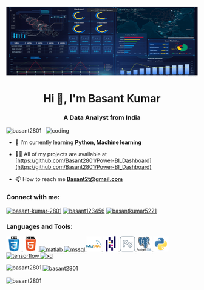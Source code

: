 ![logo](https://github.com/Basant2801/Basant2801/blob/main/Github_Banner.png)
<h1 align="center">Hi 👋, I'm Basant Kumar</h1>
<h3 align="center">A Data Analyst from India</h3>

<img align="right" alt="coding" width="400" src="https://www.arkatechture.com/hs-fs/hubfs/Pyramid-new.gif?width=481&name=Pyramid-new.gif">

<p align="left"> <img src="https://komarev.com/ghpvc/?username=basant2801&label=Profile%20views&color=0e75b6&style=flat" alt="basant2801" /> </p>

- 🌱 I’m currently learning **Python, Machine learning**

- 👨‍💻 All of my projects are available at [https://github.com/Basant2801/Power-BI_Dashboard](https://github.com/Basant2801/Power-BI_Dashboard)

- 📫 How to reach me **Basant2t@gmail.com**

<h3 align="left">Connect with me:</h3>
<p align="left">
<a href="https://linkedin.com/in/basant-kumar-2801" target="blank"><img align="center" src="https://raw.githubusercontent.com/rahuldkjain/github-profile-readme-generator/master/src/images/icons/Social/linked-in-alt.svg" alt="basant-kumar-2801" height="30" width="40" /></a>
<a href="https://fb.com/basant123456" target="blank"><img align="center" src="https://raw.githubusercontent.com/rahuldkjain/github-profile-readme-generator/master/src/images/icons/Social/facebook.svg" alt="basant123456" height="30" width="40" /></a>
<a href="https://instagram.com/basantkumar5221" target="blank"><img align="center" src="https://raw.githubusercontent.com/rahuldkjain/github-profile-readme-generator/master/src/images/icons/Social/instagram.svg" alt="basantkumar5221" height="30" width="40" /></a>
</p>

<h3 align="left">Languages and Tools:</h3>
<p align="left"> <a href="https://www.w3schools.com/css/" target="_blank" rel="noreferrer"> <img src="https://raw.githubusercontent.com/devicons/devicon/master/icons/css3/css3-original-wordmark.svg" alt="css3" width="40" height="40"/> </a> <a href="https://www.w3.org/html/" target="_blank" rel="noreferrer"> <img src="https://raw.githubusercontent.com/devicons/devicon/master/icons/html5/html5-original-wordmark.svg" alt="html5" width="40" height="40"/> </a> <a href="https://www.mathworks.com/" target="_blank" rel="noreferrer"> <img src="https://upload.wikimedia.org/wikipedia/commons/2/21/Matlab_Logo.png" alt="matlab" width="40" height="40"/> </a> <a href="https://www.microsoft.com/en-us/sql-server" target="_blank" rel="noreferrer"> <img src="https://www.svgrepo.com/show/303229/microsoft-sql-server-logo.svg" alt="mssql" width="40" height="40"/> </a> <a href="https://www.mysql.com/" target="_blank" rel="noreferrer"> <img src="https://raw.githubusercontent.com/devicons/devicon/master/icons/mysql/mysql-original-wordmark.svg" alt="mysql" width="40" height="40"/> </a> <a href="https://pandas.pydata.org/" target="_blank" rel="noreferrer"> <img src="https://raw.githubusercontent.com/devicons/devicon/2ae2a900d2f041da66e950e4d48052658d850630/icons/pandas/pandas-original.svg" alt="pandas" width="40" height="40"/> </a> <a href="https://www.photoshop.com/en" target="_blank" rel="noreferrer"> <img src="https://raw.githubusercontent.com/devicons/devicon/master/icons/photoshop/photoshop-line.svg" alt="photoshop" width="40" height="40"/> </a> <a href="https://www.postgresql.org" target="_blank" rel="noreferrer"> <img src="https://raw.githubusercontent.com/devicons/devicon/master/icons/postgresql/postgresql-original-wordmark.svg" alt="postgresql" width="40" height="40"/> </a> <a href="https://www.python.org" target="_blank" rel="noreferrer"> <img src="https://raw.githubusercontent.com/devicons/devicon/master/icons/python/python-original.svg" alt="python" width="40" height="40"/> </a> <a href="https://www.tensorflow.org" target="_blank" rel="noreferrer"> <img src="https://www.vectorlogo.zone/logos/tensorflow/tensorflow-icon.svg" alt="tensorflow" width="40" height="40"/> </a> <a href="https://www.adobe.com/products/xd.html" target="_blank" rel="noreferrer"> <img src="https://cdn.worldvectorlogo.com/logos/adobe-xd.svg" alt="xd" width="40" height="40"/> </a> </p>

<p><img align="left" src="https://github-readme-stats.vercel.app/api/top-langs?username=basant2801&show_icons=true&locale=en&layout=compact" alt="basant2801" /></p>

<p>&nbsp;<img align="center" src="https://github-readme-stats.vercel.app/api?username=basant2801&show_icons=true&locale=en" alt="basant2801" /></p>

<p><img align="center" src="https://github-readme-streak-stats.herokuapp.com/?user=basant2801&" alt="basant2801" /></p>
